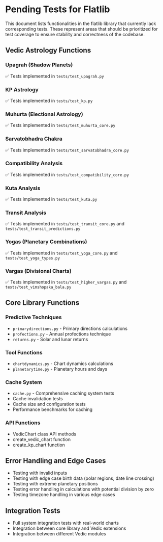 # Pending Tests for Flatlib

This document lists functionalities in the flatlib library that currently lack corresponding tests. These represent areas that should be prioritized for test coverage to ensure stability and correctness of the codebase.

## Vedic Astrology Functions

### Upagrah (Shadow Planets)
✅ Tests implemented in `tests/test_upagrah.py`

### KP Astrology
✅ Tests implemented in `tests/test_kp.py`

### Muhurta (Electional Astrology)
✅ Tests implemented in `tests/test_muhurta_core.py`

### Sarvatobhadra Chakra
✅ Tests implemented in `tests/test_sarvatobhadra_core.py`

### Compatibility Analysis
✅ Tests implemented in `tests/test_compatibility_core.py`

### Kuta Analysis
✅ Tests implemented in `tests/test_kuta.py`

### Transit Analysis
✅ Tests implemented in `tests/test_transit_core.py` and `tests/test_transit_predictions.py`

### Yogas (Planetary Combinations)
✅ Tests implemented in `tests/test_yoga_core.py` and `tests/test_yoga_types.py`

### Vargas (Divisional Charts)
✅ Tests implemented in `tests/test_higher_vargas.py` and `tests/test_vimshopaka_bala.py`

## Core Library Functions

### Predictive Techniques
- `primarydirections.py` - Primary directions calculations
- `profections.py` - Annual profections technique
- `returns.py` - Solar and lunar returns

### Tool Functions
- `chartdynamics.py` - Chart dynamics calculations
- `planetarytime.py` - Planetary hours and days

### Cache System
- `cache.py` - Comprehensive caching system tests
- Cache invalidation tests
- Cache size and configuration tests
- Performance benchmarks for caching

### API Functions
- VedicChart class API methods
- create_vedic_chart function
- create_kp_chart function

## Error Handling and Edge Cases

- Testing with invalid inputs
- Testing with edge case birth data (polar regions, date line crossing)
- Testing with extreme planetary positions
- Testing error handling in calculations with potential division by zero
- Testing timezone handling in various edge cases

## Integration Tests

- Full system integration tests with real-world charts
- Integration between core library and Vedic extensions
- Integration between different Vedic modules

